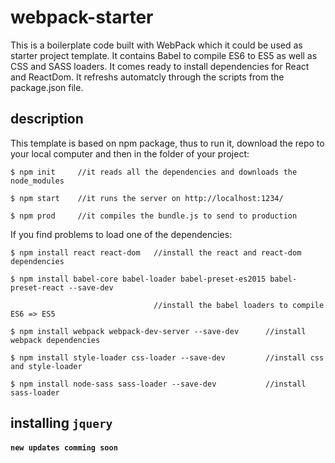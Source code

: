 # webpack-starter
This is a boilerplate code built with WebPack which it could be used as starter project template. It contains Babel to compile ES6 to ES5 as well as CSS and SASS loaders. It comes ready to install dependencies for React and ReactDom. It refreshs automatcly through the scripts from the package.json file.

## description
This template is based on npm package, thus to run it, download the repo to your local computer and then in the folder of your project:
```
$ npm init     //it reads all the dependencies and downloads the node_modules

$ npm start    //it runs the server on http://localhost:1234/

$ npm prod     //it compiles the bundle.js to send to production
```
If you find problems to load one of the dependencies:
```
$ npm install react react-dom   //install the react and react-dom dependencies

$ npm install babel-core babel-loader babel-preset-es2015 babel-preset-react --save-dev

                                //install the babel loaders to compile ES6 => ES5

$ npm install webpack webpack-dev-server --save-dev      //install webpack dependencies

$ npm install style-loader css-loader --save-dev         //install css and style-loader

$ npm install node-sass sass-loader --save-dev           //install sass-loader
```

## installing `jquery`

#### `new updates comming soon`
